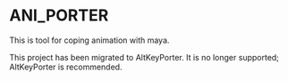 # ANI_PORTER
This is tool for coping animation with maya.

This project has been migrated to AltKeyPorter.
It is no longer supported; AltKeyPorter is recommended.
